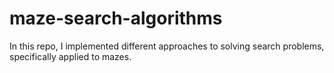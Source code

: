 # maze-search-algorithms
In this repo, I implemented different approaches to solving search problems, specifically applied to mazes.
